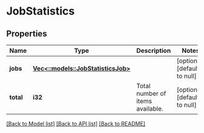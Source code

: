 # JobStatistics

## Properties
Name | Type | Description | Notes
------------ | ------------- | ------------- | -------------
**jobs** | [**Vec<::models::JobStatisticsJob>**](JobStatisticsJob.md) |  | [optional] [default to null]
**total** | **i32** | Total number of items available. | [optional] [default to null]

[[Back to Model list]](../README.md#documentation-for-models) [[Back to API list]](../README.md#documentation-for-api-endpoints) [[Back to README]](../README.md)


